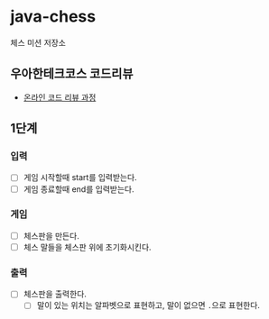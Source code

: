 # java-chess

체스 미션 저장소

## 우아한테크코스 코드리뷰

- [온라인 코드 리뷰 과정](https://github.com/woowacourse/woowacourse-docs/blob/master/maincourse/README.md)

## 1단계

### 입력

- [ ] 게임 시작할때 start를 입력받는다.
- [ ] 게임 종료할때 end를 입력받는다.

### 게임

- [ ] 체스판을 만든다.
- [ ] 체스 말들을 체스판 위에 초기화시킨다.

### 출력

- [ ] 체스판을 출력한다.
  -  [ ] 말이 있는 위치는 알파벳으로 표현하고, 말이 없으면 `.`으로 표현한다.
